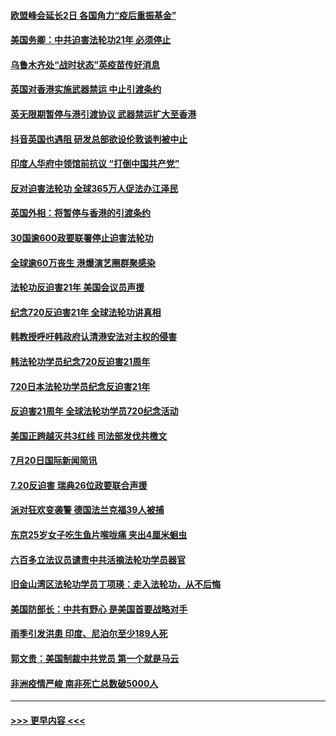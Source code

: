 #### [欧盟峰会延长2日 各国角力“疫后重振基金”](../pages/prog202/a102898248.md?t=07210802) 
#### [美国务卿：中共迫害法轮功21年 必须停止](../pages/prog202/a102898210.md?t=07210802) 
#### [乌鲁木齐处“战时状态”英疫苗传好消息](../pages/prog202/a102898230.md?t=07210802) 
#### [英国对香港实施武器禁运 中止引渡条约](../pages/prog202/a102898167.md?t=07210802) 
#### [英无限期暂停与港引渡协议 武器禁运扩大至香港](../pages/prog202/a102898143.md?t=07210802) 
#### [抖音英国也遇阻 研发总部欲设伦敦谈判被中止](../pages/prog202/a102898102.md?t=07210802) 
#### [印度人华府中领馆前抗议 “打倒中国共产党”](../pages/prog202/a102898084.md?t=07210802) 
#### [反对迫害法轮功 全球365万人促法办江泽民](../pages/prog202/a102898031.md?t=07210802) 
#### [英国外相：将暂停与香港的引渡条约](../pages/prog202/a102898033.md?t=07210802) 
#### [30国逾600政要联署停止迫害法轮功](../pages/prog202/a102898055.md?t=07210802) 
#### [全球逾60万丧生 港爆演艺圈群聚感染](../pages/prog202/a102898035.md?t=07210802) 
#### [法轮功反迫害21年 美国会议员声援](../pages/prog202/a102898043.md?t=07210802) 
#### [纪念720反迫害21年 全球法轮功讲真相](../pages/prog202/a102898040.md?t=07210802) 
#### [韩教授呼吁韩政府认清港安法对主权的侵害](../pages/prog202/a102897982.md?t=07210802) 
#### [韩法轮功学员纪念720反迫害21周年](../pages/prog202/a102897952.md?t=07210802) 
#### [720日本法轮功学员纪念反迫害21年](../pages/prog202/a102897949.md?t=07210802) 
#### [反迫害21周年 全球法轮功学员720纪念活动](../pages/prog202/a102897467.md?t=07210802) 
#### [美国正跨越灭共3红线 司法部发伐共檄文](../pages/prog202/a102897840.md?t=07210802) 
#### [7月20日国际新闻简讯](../pages/prog202/a102897803.md?t=07210802) 
#### [7.20反迫害  瑞典26位政要联合声援](../pages/prog202/a102897805.md?t=07210802) 
#### [派对狂欢变袭警 德国法兰克福39人被捕](../pages/prog202/a102897758.md?t=07210802) 
#### [东京25岁女子吃生鱼片喉咙痛 夹出4厘米蛔虫](../pages/prog202/a102897757.md?t=07210802) 
#### [六百多立法议员谴责中共活摘法轮功学员器官](../pages/prog202/a102897743.md?t=07210802) 
#### [旧金山湾区法轮功学员丁项瑛：走入法轮功，从不后悔](../pages/prog202/a102897738.md?t=07210802) 
#### [美国防部长：中共有野心 是美国首要战略对手](../pages/prog202/a102897726.md?t=07210802) 
#### [雨季引发洪患 印度、尼泊尔至少189人死](../pages/prog202/a102897722.md?t=07210802) 
#### [郭文贵：美国制裁中共党员 第一个就是马云](../pages/prog202/a102897708.md?t=07210802) 
#### [非洲疫情严峻 南非死亡总数破5000人](../pages/prog202/a102897705.md?t=07210802) 

----
#### [ >>> 更早内容 <<< ](../indexes/prog202-earlier.md)
